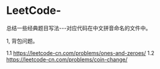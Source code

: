 # LeetCode-
总结一些经典题目写法---对应代码在中文拼音命名的文件中。

1, 背包问题。

1.1 https://leetcode-cn.com/problems/ones-and-zeroes/
1.2 https://leetcode-cn.com/problems/coin-change/
